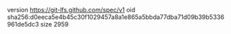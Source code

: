 version https://git-lfs.github.com/spec/v1
oid sha256:d0eeca5e4b45c30f1029457a8a1e865a5bbda77dba71d09b39b5336961de5dc3
size 2959
